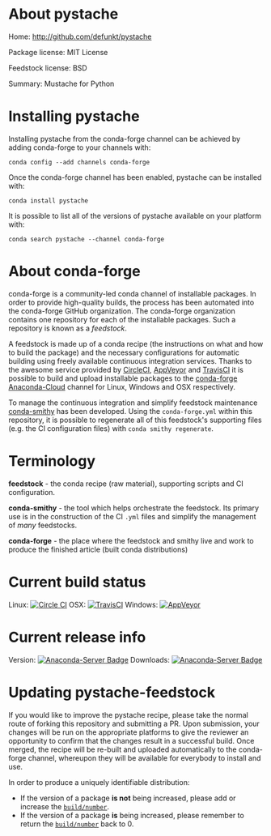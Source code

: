 About pystache
==============

Home: http://github.com/defunkt/pystache

Package license: MIT License

Feedstock license: BSD

Summary: Mustache for Python



Installing pystache
===================

Installing pystache from the conda-forge channel can be achieved by adding conda-forge to your channels with:

```
conda config --add channels conda-forge
```

Once the conda-forge channel has been enabled, pystache can be installed with:

```
conda install pystache
```

It is possible to list all of the versions of pystache available on your platform with:

```
conda search pystache --channel conda-forge
```


About conda-forge
=================

conda-forge is a community-led conda channel of installable packages.
In order to provide high-quality builds, the process has been automated into the
conda-forge GitHub organization. The conda-forge organization contains one repository 
for each of the installable packages. Such a repository is known as a *feedstock*.

A feedstock is made up of a conda recipe (the instructions on what and how to build
the package) and the necessary configurations for automatic building using freely
available continuous integration services. Thanks to the awesome service provided by
[CircleCI](https://circleci.com/), [AppVeyor](http://www.appveyor.com/)
and [TravisCI](https://travis-ci.org/) it is possible to build and upload installable
packages to the [conda-forge](https://anaconda.org/conda-forge)
[Anaconda-Cloud](http://docs.anaconda.org/) channel for Linux, Windows and OSX respectively.

To manage the continuous integration and simplify feedstock maintenance
[conda-smithy](http://github.com/conda-forge/conda-smithy) has been developed.
Using the ``conda-forge.yml`` within this repository, it is possible to regenerate all of
this feedstock's supporting files (e.g. the CI configuration files) with ``conda smithy regenerate``.


Terminology
===========

**feedstock** - the conda recipe (raw material), supporting scripts and CI configuration.

**conda-smithy** - the tool which helps orchestrate the feedstock.
                   Its primary use is in the construction of the CI ``.yml`` files
                   and simplify the management of *many* feedstocks.

**conda-forge** - the place where the feedstock and smithy live and work to
                  produce the finished article (built conda distributions)

Current build status
====================
Linux: [![Circle CI](https://circleci.com/gh/conda-forge/pystache-feedstock.svg?style=svg)](https://circleci.com/gh/conda-forge/pystache-feedstock)
OSX: [![TravisCI](https://travis-ci.org/conda-forge/pystache-feedstock.svg?branch=master)](https://travis-ci.org/conda-forge/pystache-feedstock) 
Windows: [![AppVeyor](https://ci.appveyor.com/api/projects/status/github/conda-forge/pystache-feedstock?svg=True)](https://ci.appveyor.com/project/conda-forge/pystache-feedstock/branch/master)

Current release info
====================
Version: [![Anaconda-Server Badge](https://anaconda.org/conda-forge/pystache/badges/version.svg)](https://anaconda.org/conda-forge/pystache)
Downloads: [![Anaconda-Server Badge](https://anaconda.org/conda-forge/pystache/badges/downloads.svg)](https://anaconda.org/conda-forge/pystache)


Updating pystache-feedstock
===========================

If you would like to improve the pystache recipe, please take the normal
route of forking this repository and submitting a PR. Upon submission, your changes will
be run on the appropriate platforms to give the reviewer an opportunity to confirm that the
changes result in a successful build. Once merged, the recipe will be re-built and uploaded
automatically to the conda-forge channel, whereupon they will be available for everybody to
install and use.

In order to produce a uniquely identifiable distribution:
 * If the version of a package **is not** being increased, please add or increase
   the [``build/number``](http://conda.pydata.org/docs/building/meta-yaml.html#build-number-and-string). 
 * If the version of a package **is** being increased, please remember to return
   the [``build/number``](http://conda.pydata.org/docs/building/meta-yaml.html#build-number-and-string)
   back to 0.

